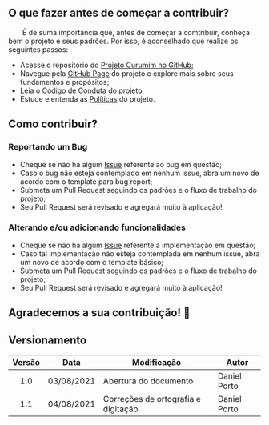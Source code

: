 ## O que fazer antes de começar a contribuir?
&emsp;&emsp;É de suma importância que, antes de começar a comtribuir, conheça bem o projeto e seus padrões. Por isso, é aconselhado que realize os seguintes passos:

- Acesse o repositório do [Projeto Curumim no GitHub;](https://github.com/UnBArqDsw2021-1/2021.1_G6_Curumim)
- Navegue pela [GitHub Page](https://unbarqdsw2021-1.github.io/2021.1_G6_Curumim/) do projeto e explore mais sobre seus fundamentos e propósitos;
- Leia o [Código de Conduta](https://github.com/UnBArqDsw2021-1/2021.1_G6_Curumim/blob/main/CODE_OF_CONDUCT.md) do projeto;
- Estude e entenda as [Políticas](politicas.md) do projeto.

## Como contribuir?
### Reportando um Bug
- Cheque se não há algum [Issue](https://github.com/UnBArqDsw2021-1/2021.1_G6_Curumim/issues) referente ao bug em questão;
- Caso o bug não esteja contemplado em nenhum issue, abra um novo de acordo com o template para bug report;
- Submeta um Pull Request seguindo os padrões e o fluxo de trabalho do projeto;
- Seu Pull Request será revisado e agregará muito à aplicação!

### Alterando e/ou adicionando funcionalidades
- Cheque se não há algum [Issue](https://github.com/UnBArqDsw2021-1/2021.1_G6_Curumim/issues) referente a implementação em questão;
- Caso tal implementação não esteja contemplada em nenhum issue, abra um novo de acordo com o template básico;
- Submeta um Pull Request seguindo os padrões e o fluxo de trabalho do projeto;
- Seu Pull Request será revisado e agregará muito à aplicação!

## Agradecemos a sua contribuição! &#128074;

## Versionamento
| Versão | Data | Modificação | Autor |
|:-:|--|--|--|
|1.0|03/08/2021| Abertura do documento | Daniel Porto |
|1.1|04/08/2021| Correções de ortografia e digitação | Daniel Porto |